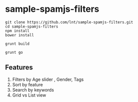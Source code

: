 # sample-spamjs-filters
```
git clone https://github.com/lnt/sample-spamjs-filters.git
cd sample-spamjs-filters
npm install
bower install

grunt build

grunt go

```

## Features

1. Filters by Age slider , Gender, Tags 
2. Sort by feature 
3. Search by keywords
4. Grid vs List view